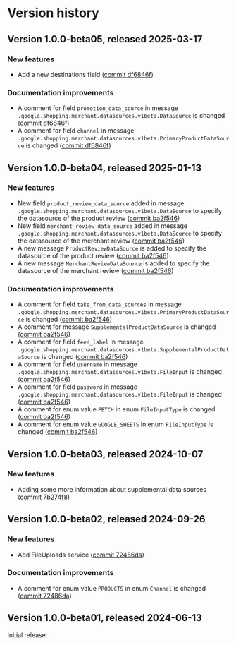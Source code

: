 # Version history

## Version 1.0.0-beta05, released 2025-03-17

### New features

- Add a new destinations field ([commit df6846f](https://github.com/googleapis/google-cloud-dotnet/commit/df6846fb9d97e6b764ad5b80f03eeefba75f00fe))

### Documentation improvements

- A comment for field `promotion_data_source` in message `.google.shopping.merchant.datasources.v1beta.DataSource` is changed ([commit df6846f](https://github.com/googleapis/google-cloud-dotnet/commit/df6846fb9d97e6b764ad5b80f03eeefba75f00fe))
- A comment for field `channel` in message `.google.shopping.merchant.datasources.v1beta.PrimaryProductDataSource` is changed ([commit df6846f](https://github.com/googleapis/google-cloud-dotnet/commit/df6846fb9d97e6b764ad5b80f03eeefba75f00fe))
## Version 1.0.0-beta04, released 2025-01-13

### New features

- New field `product_review_data_source` added in message `.google.shopping.merchant.datasources.v1beta.DataSource` to specify the datasource of the product review ([commit ba2f546](https://github.com/googleapis/google-cloud-dotnet/commit/ba2f546cb4226cffdb924a9ab8dad7476b9fd2eb))
- New field `merchant_review_data_source` added in message `.google.shopping.merchant.datasources.v1beta.DataSource` to specify the datasource of the merchant review ([commit ba2f546](https://github.com/googleapis/google-cloud-dotnet/commit/ba2f546cb4226cffdb924a9ab8dad7476b9fd2eb))
- A new message `ProductReviewDataSource` is added to specify the datasource of the product review ([commit ba2f546](https://github.com/googleapis/google-cloud-dotnet/commit/ba2f546cb4226cffdb924a9ab8dad7476b9fd2eb))
- A new message `MerchantReviewDataSource` is added to specify the datasource of the merchant review ([commit ba2f546](https://github.com/googleapis/google-cloud-dotnet/commit/ba2f546cb4226cffdb924a9ab8dad7476b9fd2eb))

### Documentation improvements

- A comment for field `take_from_data_sources` in message `.google.shopping.merchant.datasources.v1beta.PrimaryProductDataSource` is changed ([commit ba2f546](https://github.com/googleapis/google-cloud-dotnet/commit/ba2f546cb4226cffdb924a9ab8dad7476b9fd2eb))
- A comment for message `SupplementalProductDataSource` is changed ([commit ba2f546](https://github.com/googleapis/google-cloud-dotnet/commit/ba2f546cb4226cffdb924a9ab8dad7476b9fd2eb))
- A comment for field `feed_label` in message `.google.shopping.merchant.datasources.v1beta.SupplementalProductDataSource` is changed ([commit ba2f546](https://github.com/googleapis/google-cloud-dotnet/commit/ba2f546cb4226cffdb924a9ab8dad7476b9fd2eb))
- A comment for field `username` in message `.google.shopping.merchant.datasources.v1beta.FileInput` is changed ([commit ba2f546](https://github.com/googleapis/google-cloud-dotnet/commit/ba2f546cb4226cffdb924a9ab8dad7476b9fd2eb))
- A comment for field `password` in message `.google.shopping.merchant.datasources.v1beta.FileInput` is changed ([commit ba2f546](https://github.com/googleapis/google-cloud-dotnet/commit/ba2f546cb4226cffdb924a9ab8dad7476b9fd2eb))
- A comment for enum value `FETCH` in enum `FileInputType` is changed ([commit ba2f546](https://github.com/googleapis/google-cloud-dotnet/commit/ba2f546cb4226cffdb924a9ab8dad7476b9fd2eb))
- A comment for enum value `GOOGLE_SHEETS` in enum `FileInputType` is changed ([commit ba2f546](https://github.com/googleapis/google-cloud-dotnet/commit/ba2f546cb4226cffdb924a9ab8dad7476b9fd2eb))

## Version 1.0.0-beta03, released 2024-10-07

### New features

- Adding some more information about supplemental data sources ([commit 7b274f8](https://github.com/googleapis/google-cloud-dotnet/commit/7b274f8f08a550655fdcf93dcc9bb157c35bf89d))

## Version 1.0.0-beta02, released 2024-09-26

### New features

- Add FileUploads service ([commit 72486da](https://github.com/googleapis/google-cloud-dotnet/commit/72486dab6356d7162005679ba97406dbf40bf0ef))

### Documentation improvements

- A comment for enum value `PRODUCTS` in enum `Channel` is changed ([commit 72486da](https://github.com/googleapis/google-cloud-dotnet/commit/72486dab6356d7162005679ba97406dbf40bf0ef))

## Version 1.0.0-beta01, released 2024-06-13

Initial release.
